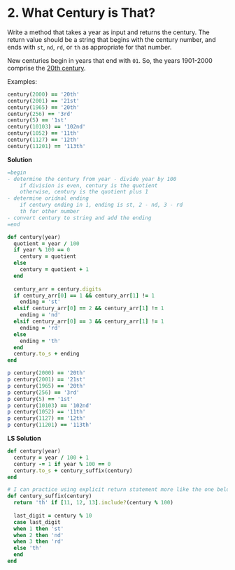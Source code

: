 # 2. What Century is That?

Write a method that takes a year as input and returns the century.  The return value should be a string that  begins with the century number, and ends with `st`, `nd`, `rd`, or `th` as appropriate for that number.

New centuries begin in years that end with `01`. So, the years 1901-2000 comprise the [20th century](https://en.wikipedia.org/wiki/20th_century).

Examples:

```ruby
century(2000) == '20th'
century(2001) == '21st'
century(1965) == '20th'
century(256) == '3rd'
century(5) == '1st'
century(10103) == '102nd'
century(1052) == '11th'
century(1127) == '12th'
century(11201) == '113th'
```

**Solution**

```ruby
=begin 
- determine the century from year - divide year by 100
    if division is even, century is the quotient
    otherwise, century is the quotient plus 1
- determine oridnal ending
    if century ending in 1, ending is st, 2 - nd, 3 - rd
    th for other number
- convert century to string and add the ending
=end

def century(year)
  quotient = year / 100
  if year % 100 == 0
    century = quotient
  else
    century = quotient + 1
  end
  
  century_arr = century.digits
  if century_arr[0] == 1 && century_arr[1] != 1
    ending = 'st'
  elsif century_arr[0] == 2 && century_arr[1] != 1
    ending = 'nd'
  elsif century_arr[0] == 3 && century_arr[1] != 1
    ending = 'rd'
  else
    ending = 'th'
  end
  century.to_s + ending
end

p century(2000) == '20th'
p century(2001) == '21st'
p century(1965) == '20th'
p century(256) == '3rd'
p century(5) == '1st'
p century(10103) == '102nd'
p century(1052) == '11th'
p century(1127) == '12th'
p century(11201) == '113th'
```

**LS Solution**

```ruby
def century(year)
  century = year / 100 + 1
  century -= 1 if year % 100 == 0
  century.to_s + century_suffix(century)
end

# I can practice using explicit return statement more like the one below
def century_suffix(century)
  return 'th' if [11, 12, 13].include?(century % 100)
  
  last_digit = century % 10
  case last_digit
  when 1 then 'st'
  when 2 then 'nd'
  when 3 then 'rd'
  else 'th'
  end
end
```

